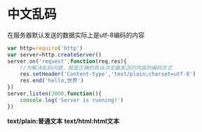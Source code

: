 ﻿# 中文乱码
在服务器默认发送的数据实际上是utf-8编码的内容

```javascript
var http=require('http')
var server=http.createServer()
server.on('request',function(req,res){
	//为解决乱码问题，就是正确的告诉浏览器发送的内容的编码方式
	res.setHeader('Content-type','text/plain;charset=utf-8')
	res.end('hello,世界')
})
server,listen(3000,function(){
	console.log('Server is running!')
})
```
**text/plain:普通文本**
**text/html:html文本**
